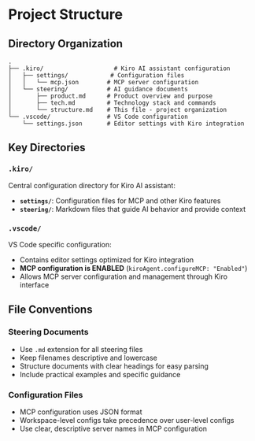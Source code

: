 # Project Structure

## Directory Organization

```
.
├── .kiro/                    # Kiro AI assistant configuration
│   ├── settings/            # Configuration files
│   │   └── mcp.json        # MCP server configuration
│   └── steering/           # AI guidance documents
│       ├── product.md      # Product overview and purpose
│       ├── tech.md         # Technology stack and commands
│       └── structure.md    # This file - project organization
└── .vscode/                # VS Code configuration
    └── settings.json       # Editor settings with Kiro integration
```

## Key Directories

### `.kiro/`

Central configuration directory for Kiro AI assistant:

- **`settings/`**: Configuration files for MCP and other Kiro features
- **`steering/`**: Markdown files that guide AI behavior and provide context

### `.vscode/`

VS Code specific configuration:

- Contains editor settings optimized for Kiro integration
- **MCP configuration is ENABLED** (`kiroAgent.configureMCP: "Enabled"`)
- Allows MCP server configuration and management through Kiro interface

## File Conventions

### Steering Documents

- Use `.md` extension for all steering files
- Keep filenames descriptive and lowercase
- Structure documents with clear headings for easy parsing
- Include practical examples and specific guidance

### Configuration Files

- MCP configuration uses JSON format
- Workspace-level configs take precedence over user-level configs
- Use clear, descriptive server names in MCP configuration

